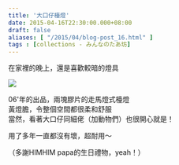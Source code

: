 ```yaml
---
title: '大口仔檯燈'
date: 2015-04-16T22:30:00.000+08:00
draft: false
aliases: [ "/2015/04/blog-post_16.html" ]
tags : [collections - みんなのたあ坊]
---
```


在家裡的晚上，還是喜歡較暗的燈具  

[![](https://farm9.staticflickr.com/8792/16980910189_4657e8432d_z.jpg)](https://farm9.staticflickr.com/8792/16980910189_4657e8432d_z.jpg)

06'年的出品，兩塊膠片的走馬燈式檯燈  
黃燈膽，令整個空間都很柔和舒服  
當然，看著大口仔同細佬（加動物們）也很開心就是！  
  
用了多年一直都沒有壞，超耐用～  
  
（多謝HIMHIM papa的生日禮物，yeah！）